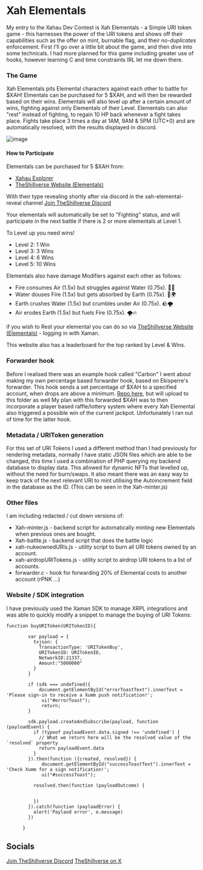 # Xah Elementals

My entry to the Xahau Dev Contest is Xah Elementals - a Simple URI token game - this harnesses the power of the URI tokens and shows off their capabilities such as the offer on mint, burnable flag, and their *no-duplicates* enforcement. First I'll go over a little bit about the game, and then dive into some technicals. I had more planned for this game including greater use of hooks, however learning C and time constraints IRL let me down there.

### The Game
Xah Elementals pits Elemental characters against each other to battle for $XAH! Elmentals can be purchased for 5 $XAH, and will then be rewarded based on their wins. Elementals will also level up after a certain amount of wins, fighting against only Elementals of their Level. Elementals can also "rest" instead of fighting, to regain 10 HP back whenever a fight takes place.
Fights take place 3 times a day at 1AM, 9AM & 5PM (UTC+0) and are automatically resolved, with the results displayed in discord.

![image](https://github.com/user-attachments/assets/aff51d22-0453-414e-85cb-a11f559d2971)

#### How to Participate
Elementals can be purchased for 5 $XAH from:
- [Xahau Explorer](https://test.xahauexplorer.com/en/nfts/rU3BHbWv4XknyNbDYnPtcv4XUiRUQ8pUst)
- [TheShillverse Website (Elementals)](https://theshillverse.com/elementals)


With their type revealing shortly after via discord in the xah-elemental-reveal channel
[Join TheShillverse Discord](https://discord.gg/TwSFKqP8xw)

Your elementals will automatically be set to "Fighting" status, and will participate in the next battle if there is 2 or more elementals at Level 1.

To Level up you need wins!

- Level 2: 1 Win
- Level 3: 3 Wins
- Level 4: 6 Wins
- Level 5: 10 Wins

Elementals also have damage Modifiers against each other as follows:

- Fire consumes Air (1.5x) but struggles against Water (0.75x). 🌋💨
- Water douses Fire (1.5x) but gets absorbed by Earth (0.75x). 🌊🌍
- Earth crushes Water (1.5x) but crumbles under Air (0.75x). 🪨🌪️
- Air erodes Earth (1.5x) but fuels Fire (0.75x). 🌪️🔥

if you wish to Rest your elemental you can do so via [TheShillverse Website (Elementals)](https://theshillverse.com/elementals) - logging in with Xaman.

This website also has a leaderboard for the top ranked by Level & Wins.

### Forwarder hook
Before I realised there was an example hook called "Carbon" I went about making my own percentage based forwarder hook, based on Ekisperre's forwarder. 
This hook sends a set percentage of $XAH to a specified account, when drops are above a minimum. [Repo here](https://github.com/sdoddler/forwarder-hook), but will upload to this folder as well
My plan with this forwarded $XAH was to then incorporate a player based raffle/lottery system where every Xah Elemental also triggered a possible win of the current jackpot. Unfortunately I ran out of time for the latter hook.

### Metadata / URIToken generation
For this set of URI Tokens I used a different method than I had previously for rendering metadata, normally I have static JSON files which are able to be changed, this time I used a combination of PHP querying my backend database to display data. This allowed for dynamic NFTs that levelled up, without the need for burn/swaps. It also meant there was an easy way to keep track of the next relevant URI to mint utilising the Autoincrement field in the database as the ID. (This can be seen in the Xah-minter.js)

### Other files
I am including redacted / cut down versions of:
- Xah-minter.js - backend script for automatically minting new Elementals when previous ones are bought.
- Xah-battle.js - backend script that does the battle logic
- xah-nukeownedURIs.js - utility script to burn all URI tokens owned by an account.
- xah-airdropURITokens.js - utility script to airdrop URI tokens to a list of accounts.
- forwarder.c - hook for forwarding 20% of Elemental costs to another account (rPNK ...)

### Website / SDK integration
I have previously used the Xaman SDK to manage XRPL integrations and was able to quickly modify a snippet to manage the buying of URI Tokens:
```
function buyURIToken(URITokenID){
        
        var payload = {
          txjson: {
            TransactionType: 'URITokenBuy',
            URITokenID: URITokenID,
            NetworkID:21337,
            Amount:"5000000"
          }
        }
        
        if (sdk === undefined){
            document.getElementById("errorToastText").innerText = 'Please sign-in to receive a Xumm push notification!';
             ui("#errorToast");
             return;
        }
        
        sdk.payload.createAndSubscribe(payload, function (payloadEvent) {
          if (typeof payloadEvent.data.signed !== 'undefined') {
            // What we return here will be the resolved value of the `resolved` property
            return payloadEvent.data
          }
        }).then(function ({created, resolved}) {
             document.getElementById("successToastText").innerText = 'Check Xumm for a sign notification!';
             ui("#successToast");

          resolved.then(function (payloadOutcome) {
            
            
          })
        }).catch(function (payloadError) {
          alert('Paylaod error', e.message)
        })
      
      }
```

## Socials
[Join TheShillverse Discord](https://discord.gg/TwSFKqP8xw)
[TheShillverse on X ](https://x.com/TheShillverse)
